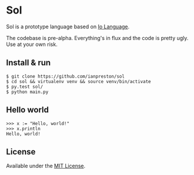 # Sol

Sol is a prototype language based on [Io Language](http://iolanguage.org/).

The codebase is pre-alpha. Everything's in flux and the code is pretty ugly. Use at your own risk.

## Install & run

    $ git clone https://github.com/ianpreston/sol
    $ cd sol && virtualenv venv && source venv/bin/activate
    $ py.test sol/
    $ python main.py


## Hello world

    >>> x := "Hello, world!"
    >>> x.println
    Hello, world!


## License

Available under the [MIT License](http://opensource.org/licenses/MIT).
